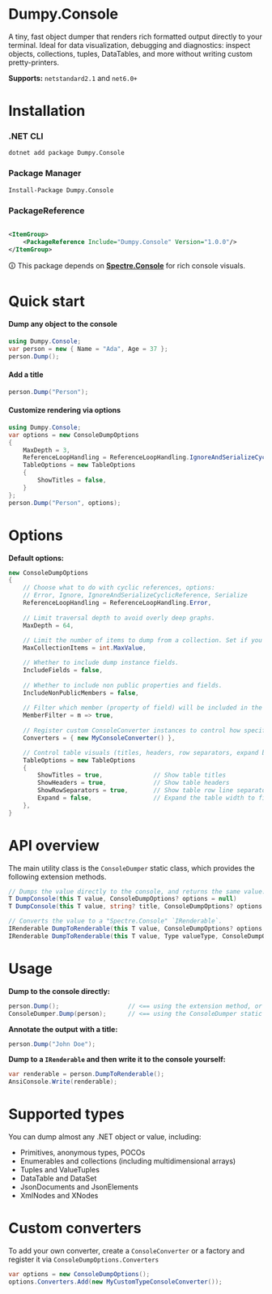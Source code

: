 # Dumpy.Console

A tiny, fast object dumper that renders rich formatted output directly to your terminal. Ideal for
data visualization, debugging and diagnostics: inspect objects, collections, tuples, DataTables, and more without
writing custom pretty-printers.

**Supports:** `netstandard2.1` and `net6.0+`

# Installation

### .NET CLI

    dotnet add package Dumpy.Console

### Package Manager

    Install-Package Dumpy.Console

### PackageReference

```xml

<ItemGroup>
    <PackageReference Include="Dumpy.Console" Version="1.0.0"/>
</ItemGroup>
```

🛈 This package depends on **[Spectre.Console](https://github.com/spectreconsole/spectre.console)** for rich console
visuals.

# Quick start

#### Dump any object to the console

```csharp
using Dumpy.Console;
var person = new { Name = "Ada", Age = 37 };
person.Dump();
```

#### Add a title

```csharp
person.Dump("Person");
```

#### Customize rendering via options

```csharp
using Dumpy.Console;
var options = new ConsoleDumpOptions
{
    MaxDepth = 3,
    ReferenceLoopHandling = ReferenceLoopHandling.IgnoreAndSerializeCyclicReference,
    TableOptions = new TableOptions
    {
        ShowTitles = false,
    }
};
person.Dump("Person", options);
```

# Options

**Default options:**

```csharp
new ConsoleDumpOptions
{
    // Choose what to do with cyclic references, options: 
    // Error, Ignore, IgnoreAndSerializeCyclicReference, Serialize
    ReferenceLoopHandling = ReferenceLoopHandling.Error,
    
    // Limit traversal depth to avoid overly deep graphs.
    MaxDepth = 64,
    
    // Limit the number of items to dump from a collection. Set if you dump large lists, arrays...etc.
    MaxCollectionItems = int.MaxValue,

    // Whether to include dump instance fields.
    IncludeFields = false,
    
    // Whether to include non public properties and fields.
    IncludeNonPublicMembers = false,
    
    // Filter which member (property of field) will be included in the output.
    MemberFilter = m => true,
    
    // Register custom ConsoleConverter instances to control how specific types are rendered.
    Converters = { new MyConsoleConverter() },

    // Control table visuals (titles, headers, row separators, expand behavior).
    TableOptions = new TableOptions
    {
        ShowTitles = true,              // Show table titles
        ShowHeaders = true,             // Show table headers
        ShowRowSeparators = true,       // Show table row line separators
        Expand = false,                 // Expand the table width to fill available space
    },
}
```

# API overview

The main utility class is the `ConsoleDumper` static class, which provides the following extension methods.

```csharp
// Dumps the value directly to the console, and returns the same value. The second one has an option "title" parameter.
T DumpConsole(this T value, ConsoleDumpOptions? options = null)
T DumpConsole(this T value, string? title, ConsoleDumpOptions? options = null)

// Converts the value to a "Spectre.Console" `IRenderable`.
IRenderable DumpToRenderable(this T value, ConsoleDumpOptions? options = null)
IRenderable DumpToRenderable(this T value, Type valueType, ConsoleDumpOptions? options = null)
```

# Usage

**Dump to the console directly:**

```csharp
person.Dump();                   // <== using the extension method, or
ConsoleDumper.Dump(person);      // <== using the ConsoleDumper static class
```

**Annotate the output with a title:**

```csharp
person.Dump("John Doe");
```

**Dump to a `IRenderable` and then write it to the console yourself:**

```csharp
var renderable = person.DumpToRenderable();
AnsiConsole.Write(renderable);
```

# Supported types

You can dump almost any .NET object or value, including:

- Primitives, anonymous types, POCOs
- Enumerables and collections (including multidimensional arrays)
- Tuples and ValueTuples
- DataTable and DataSet
- JsonDocuments and JsonElements
- XmlNodes and XNodes

# Custom converters

To add your own converter, create a `ConsoleConverter` or a factory and register it via `ConsoleDumpOptions.Converters`

```csharp
var options = new ConsoleDumpOptions();
options.Converters.Add(new MyCustomTypeConsoleConverter());
```
